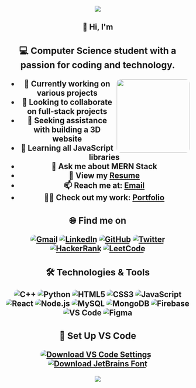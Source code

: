 <p align="center">
  <img src="https://readme-typing-svg.demolab.com/?lines=Welcome+to+my+GitHub+profile;Turning+ideas+into+easy+to+use+code;Making+projects+work+smoothly+and+look+great;Bringing+web+ideas+into+clean+code;Creating+practical+and+stylish+web+solutions;Building+simple+and+effective+web+apps&font=Fira%20Code&center=true&width=700&height=45&color=fff53a&vCenter=true&pause=1000&size=25" />
</p>

<h2 align="center">👋 Hi, I'm <Niladri Chatterjee</h2>
<h3 align="center">💻 Computer Science student with a passion for coding and technology.</h3>

<img align="right" src="http://github-profile-summary-cards.vercel.app/api/cards/stats?username=niladri-1&theme=2077" height="200em" style="border-radius: 10px;" />

- 🔭 Currently working on <b>various projects</b>
- 👯 Looking to collaborate on <b>full-stack projects</b>
- 🤝 Seeking assistance with <b>building a 3D website</b>
- 🌱 Learning <b>all JavaScript libraries</b>
- 💬 Ask me about <b>MERN Stack</b>
- 📄 View my <b><a href="https://drive.google.com/file/d/1l0wBLf9mdR2uaUq1J13qlaUKeDJhIQHn/view?usp=drive_link">Resume</a></b>
- 📫 Reach me at: <b><a href="mailto:code.niladri@gmail.com">Email</a></b>
- 👨‍💻 Check out my work: <b><a href="https://niladri1.netlify.app">Portfolio</a></b>

<h3 align="center">🌐 Find me on</h3>
<p align="center">
  <a href="mailto:code.niladri@gmail.com"><img src="https://img.shields.io/badge/-Gmail-E34F26?style=for-the-badge&logo=gmail&logoColor=white" alt="Gmail" style="border-radius: 10px;"></a>
  <a href="https://www.linkedin.com/in/niladri1" target="_blank"><img src="https://img.shields.io/badge/LinkedIn-0077B5?style=for-the-badge&logo=linkedin&logoColor=white" alt="LinkedIn" style="border-radius: 10px;"></a>
  <a href="https://github.com/niladri-1" target="_blank"><img src="https://img.shields.io/badge/GitHub-%23323330?style=for-the-badge&logo=github&logoColor=white" alt="GitHub" style="border-radius: 10px;"></a>
  <a href="https://twitter.com/niladri_01" target="_blank"><img src="https://img.shields.io/badge/Twitter-1DA1F2?style=for-the-badge&logo=twitter&logoColor=white" alt="Twitter" style="border-radius: 10px;"></a>
  <a href="https://www.hackerrank.com/profile/niladri1" target="_blank"><img src="https://img.shields.io/badge/HackerRank-2EC866?style=for-the-badge&logo=hackerrank&logoColor=white" alt="HackerRank" style="border-radius: 10px;"></a>
  <a href="https://leetcode.com/u/niladri1/" target="_blank"><img src="https://img.shields.io/badge/LeetCode-FCA121?style=for-the-badge&logo=leetcode&logoColor=white" alt="LeetCode" style="border-radius: 10px;"></a>
</p>

<h3 align="center">🛠️ Technologies & Tools</h3>
<p align="center">
  <img src="https://img.shields.io/badge/c++-%2300599C.svg?style=for-the-badge&logo=c%2B%2B&logoColor=white" alt="C++" style="border-radius: 10px;">
  <img src="https://img.shields.io/badge/python-3670A0?style=for-the-badge&logo=python&logoColor=ffdd54" alt="Python" style="border-radius: 10px;">
  <img src="https://img.shields.io/badge/html5-%23E34F26.svg?style=for-the-badge&logo=html5&logoColor=white" alt="HTML5" style="border-radius: 10px;">
  <img src="https://img.shields.io/badge/css3-%231572B6.svg?style=for-the-badge&logo=css3&logoColor=white" alt="CSS3" style="border-radius: 10px;">
  <img src="https://img.shields.io/badge/javascript-%23323330.svg?style=for-the-badge&logo=javascript&logoColor=%23F7DF1E" alt="JavaScript" style="border-radius: 10px;">
  <img src="https://img.shields.io/badge/react-%2307405e.svg?style=for-the-badge&logo=react&logoColor=white" alt="React" style="border-radius: 10px;">
  <img src="https://img.shields.io/badge/node.js-6DA55F?style=for-the-badge&logo=node.js&logoColor=white" alt="Node.js" style="border-radius: 10px;">
  <img src="https://img.shields.io/badge/mysql-%2300000f.svg?style=for-the-badge&logo=mysql&logoColor=white" alt="MySQL" style="border-radius: 10px;">
  <img src="https://img.shields.io/badge/MongoDB-%234ea94b.svg?style=for-the-badge&logo=mongodb&logoColor=white" alt="MongoDB" style="border-radius: 10px;">
  <img src="https://img.shields.io/badge/firebase-%2302569B.svg?style=for-the-badge&logo=firebase&logoColor=yellow" alt="Firebase" style="border-radius: 10px;">
  <img src="https://img.shields.io/badge/VS_Code-0078D4?style=for-the-badge&logo=visual%20studio%20code&logoColor=white" alt="VS Code" style="border-radius: 10px;">
  <img src="https://img.shields.io/badge/figma-%23F24E1E.svg?style=for-the-badge&logo=figma&logoColor=white" alt="Figma" style="border-radius: 10px;">
</p>

<h3 align="center">🚀 Set Up VS Code</h3>

<p align="center">
  <a href="https://github.com/niladri-1/niladri-1/raw/main/settings.json" download>
    <img src="https://img.shields.io/badge/Download%20VS%20Code%20Settings-%23007ACC.svg?style=for-the-badge&logo=visual-studio-code&logoColor=white" alt="Download VS Code Settings" style="border-radius: 10px; margin-right: 10px;">
  </a>
  <a href="https://github.com/niladri-1/niladri-1/raw/main/JetBrainsMono-Regular.ttf" download>
    <img src="https://img.shields.io/badge/Download%20JetBrains%20Font-%234B5F8C.svg?style=for-the-badge&logo=download&logoColor=white" alt="Download JetBrains Font" style="border-radius: 10px;">
  </a>
</p>

<img src="https://raw.githubusercontent.com/Trilokia/Trilokia/379277808c61ef204768a61bbc5d25bc7798ccf1/bottom_header.svg" />
